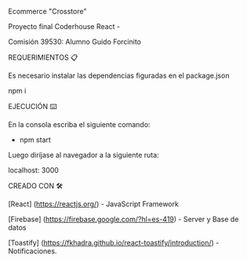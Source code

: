 Ecommerce "Crosstore" 

Proyecto final Coderhouse React - 

Comisión 39530: Alumno Guido Forcinito

REQUERIMIENTOS 📋

Es necesario instalar las dependencias figuradas en el package.json

npm i 

EJECUCIÓN ⌨️

En la consola escriba el siguiente comando:

- npm start

Luego diríjase al navegador a la siguiente ruta:

localhost: 3000

CREADO CON 🛠️

[React] (https://reactjs.org/) - JavaScript Framework

[Firebase] (https://firebase.google.com/?hl=es-419) - Server y Base de datos

[Toastify] (https://fkhadra.github.io/react-toastify/introduction/) - Notificaciones. 

